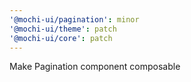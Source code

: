 ```yaml
---
'@mochi-ui/pagination': minor
'@mochi-ui/theme': patch
'@mochi-ui/core': patch
---
```


Make Pagination component composable
